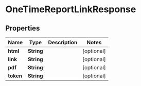 
# OneTimeReportLinkResponse

## Properties
Name | Type | Description | Notes
------------ | ------------- | ------------- | -------------
**html** | **String** |  |  [optional]
**link** | **String** |  |  [optional]
**pdf** | **String** |  |  [optional]
**token** | **String** |  |  [optional]



